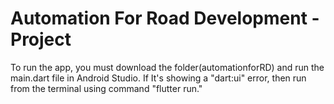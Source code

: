 # Automation For Road Development - Project

To run the app, you must download the folder(automationforRD) and run the main.dart file in Android Studio. If It's showing a "dart:ui" error, then run from the terminal using command "flutter run."
